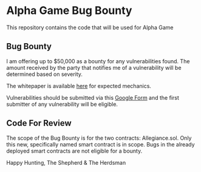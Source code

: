 # Alpha Game Bug Bounty

This repository contains the code that will be used for Alpha Game

## Bug Bounty

I am offering up to $50,000 as a bounty for any vulnerabilities found. The amount received by the party that notifies me of a vulnerability will be determined based on severity.

The whitepaper is available [here](https://wolf.game/alpha-game-whitepaper) for expected mechanics.

Vulnerabilities should be submitted via this [Google Form](https://docs.google.com/forms/d/e/1FAIpQLSfWr5PxOq5NhFEG8jgPAG8IcTRDyj_X1M-RIwPNg8z6iBM3Kg/viewform) and the first submitter of any vulnerability will be eligible.

## Code For Review

The scope of the Bug Bounty is for the two contracts: Allegiance.sol. Only this new, specifically named smart contract is in scope. Bugs in the already deployed smart contracts are not eligible for a bounty.

Happy Hunting,
The Shepherd & The Herdsman